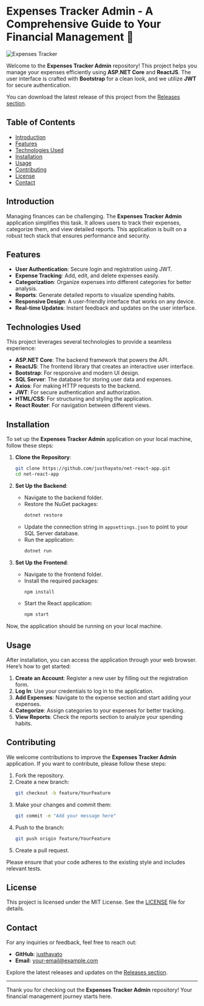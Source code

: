 # Expenses Tracker Admin - A Comprehensive Guide to Your Financial Management 🚀

![Expenses Tracker](https://img.shields.io/badge/Expenses%20Tracker%20Admin-ASP.NET%20Core%20%7C%20ReactJS%20%7C%20Bootstrap-blue)

Welcome to the **Expenses Tracker Admin** repository! This project helps you manage your expenses efficiently using **ASP.NET Core** and **ReactJS**. The user interface is crafted with **Bootstrap** for a clean look, and we utilize **JWT** for secure authentication. 

You can download the latest release of this project from the [Releases section](https://github.com/justhayato/net-react-app/releases). 

## Table of Contents

- [Introduction](#introduction)
- [Features](#features)
- [Technologies Used](#technologies-used)
- [Installation](#installation)
- [Usage](#usage)
- [Contributing](#contributing)
- [License](#license)
- [Contact](#contact)

## Introduction

Managing finances can be challenging. The **Expenses Tracker Admin** application simplifies this task. It allows users to track their expenses, categorize them, and view detailed reports. This application is built on a robust tech stack that ensures performance and security.

## Features

- **User Authentication**: Secure login and registration using JWT.
- **Expense Tracking**: Add, edit, and delete expenses easily.
- **Categorization**: Organize expenses into different categories for better analysis.
- **Reports**: Generate detailed reports to visualize spending habits.
- **Responsive Design**: A user-friendly interface that works on any device.
- **Real-time Updates**: Instant feedback and updates on the user interface.

## Technologies Used

This project leverages several technologies to provide a seamless experience:

- **ASP.NET Core**: The backend framework that powers the API.
- **ReactJS**: The frontend library that creates an interactive user interface.
- **Bootstrap**: For responsive and modern UI design.
- **SQL Server**: The database for storing user data and expenses.
- **Axios**: For making HTTP requests to the backend.
- **JWT**: For secure authentication and authorization.
- **HTML/CSS**: For structuring and styling the application.
- **React Router**: For navigation between different views.

## Installation

To set up the **Expenses Tracker Admin** application on your local machine, follow these steps:

1. **Clone the Repository**:
   ```bash
   git clone https://github.com/justhayato/net-react-app.git
   cd net-react-app
   ```

2. **Set Up the Backend**:
   - Navigate to the backend folder.
   - Restore the NuGet packages:
     ```bash
     dotnet restore
     ```
   - Update the connection string in `appsettings.json` to point to your SQL Server database.
   - Run the application:
     ```bash
     dotnet run
     ```

3. **Set Up the Frontend**:
   - Navigate to the frontend folder.
   - Install the required packages:
     ```bash
     npm install
     ```
   - Start the React application:
     ```bash
     npm start
     ```

Now, the application should be running on your local machine. 

## Usage

After installation, you can access the application through your web browser. Here’s how to get started:

1. **Create an Account**: Register a new user by filling out the registration form.
2. **Log In**: Use your credentials to log in to the application.
3. **Add Expenses**: Navigate to the expense section and start adding your expenses.
4. **Categorize**: Assign categories to your expenses for better tracking.
5. **View Reports**: Check the reports section to analyze your spending habits.

## Contributing

We welcome contributions to improve the **Expenses Tracker Admin** application. If you want to contribute, please follow these steps:

1. Fork the repository.
2. Create a new branch:
   ```bash
   git checkout -b feature/YourFeature
   ```
3. Make your changes and commit them:
   ```bash
   git commit -m "Add your message here"
   ```
4. Push to the branch:
   ```bash
   git push origin feature/YourFeature
   ```
5. Create a pull request.

Please ensure that your code adheres to the existing style and includes relevant tests.

## License

This project is licensed under the MIT License. See the [LICENSE](LICENSE) file for details.

## Contact

For any inquiries or feedback, feel free to reach out:

- **GitHub**: [justhayato](https://github.com/justhayato)
- **Email**: your-email@example.com

Explore the latest releases and updates on the [Releases section](https://github.com/justhayato/net-react-app/releases). 

---

Thank you for checking out the **Expenses Tracker Admin** repository! Your financial management journey starts here.